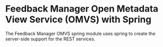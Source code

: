 <!-- SPDX-License-Identifier: Apache-2.0 -->
<!-- Copyright Contributors to the ODPi Egeria project.  -->

# Feedback Manager Open Metadata View Service (OMVS) with Spring

The Feedback Manager OMVS spring module uses spring to create the server-side support for the REST services.